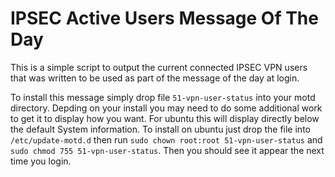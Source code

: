 # IPSEC Active Users Message Of The Day
This is a simple script to output the current connected IPSEC VPN users that was written to be used as part of the message of the day at login.

To install this message simply drop file `51-vpn-user-status` into your motd directory. Depding on your install you may need to do some additional work to get it to display how you want. For ubuntu this will display directly below the default System information. To install on ubuntu just drop the file into `/etc/update-motd.d` then run `sudo chown root:root 51-vpn-user-status` and `sudo chmod 755 51-vpn-user-status`. Then you should see it appear the next time you login.
